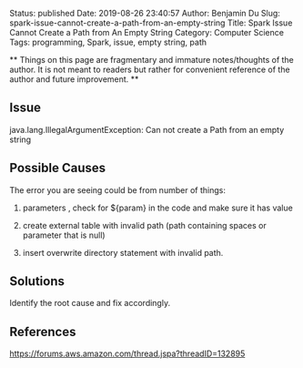 Status: published
Date: 2019-08-26 23:40:57
Author: Benjamin Du
Slug: spark-issue-cannot-create-a-path-from-an-empty-string
Title: Spark Issue Cannot Create a Path from An Empty String
Category: Computer Science
Tags: programming, Spark, issue, empty string, path

**
Things on this page are fragmentary and immature notes/thoughts of the author.
It is not meant to readers but rather for convenient reference of the author and future improvement.
**

## Issue

java.lang.IllegalArgumentException: Can not create a Path from an empty string

## Possible Causes

The error you are seeing could be from number of things:

1. parameters , check for ${param} in the code and make sure it has value

2. create external table with invalid path (path containing spaces or parameter that is null)

3. insert overwrite directory statement with invalid path. 

## Solutions

Identify the root cause and fix accordingly.


## References

https://forums.aws.amazon.com/thread.jspa?threadID=132895
